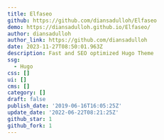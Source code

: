 ```yaml
---
title: Elfaseo
github: https://github.com/diansadulloh/Elfaseo
demo: https://diansadulloh.github.io/Elfaseo/
author: diansadulloh
author_link: https://github.com/diansadulloh
date: 2023-11-27T08:50:01.963Z
description: Fast and SEO optimized Hugo Theme
ssg:
  - Hugo
css: []
ui: []
cms: []
category: []
draft: false
publish_date: '2019-06-16T16:05:25Z'
update_date: '2022-06-22T08:21:25Z'
github_star: 1
github_fork: 1
---
```

